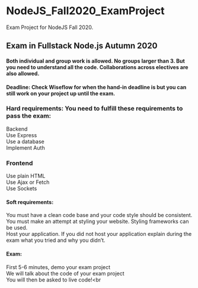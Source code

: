 # NodeJS_Fall2020_ExamProject
Exam Project for NodeJS Fall 2020. 

## Exam in Fullstack Node.js Autumn 2020

#### Both individual and group work is allowed. No groups larger than 3. But you need to understand all the code. Collaborations across electives are also allowed.

#### Deadline: Check Wiseflow for when the hand-in deadline is but you can still work on your project up until the exam.

### Hard requirements:  You need to fulfill these requirements to pass the exam:
Backend <br>
Use Express <br>
Use a database <br>
Implement Auth <br>

### Frontend
Use plain HTML<br>
Use Ajax or Fetch <br>
Use Sockets <br>

#### Soft requirements:  
You must have a clean code base and your code style should be consistent. <br>
You must make an attempt at styling your website. Styling frameworks can be used. <br>
Host your application. If you did not host your application explain during the exam what you tried and why you didn’t. <br>

#### Exam:
First 5-6 minutes, demo your exam project<br>
We will talk about the code of your exam project<br>
You will then be asked to live code!<br

